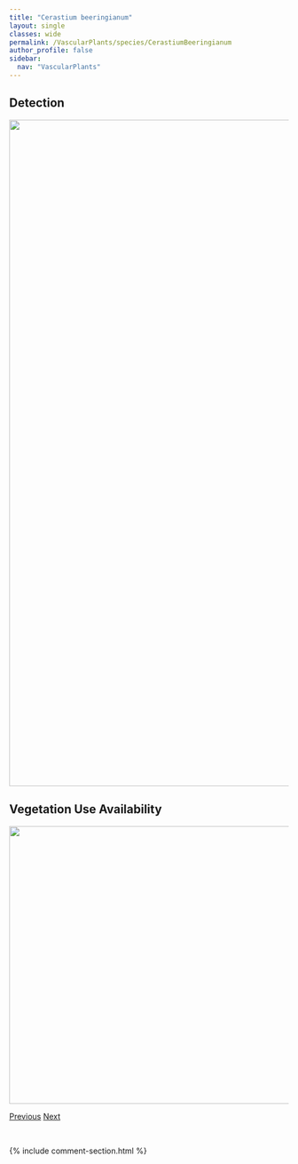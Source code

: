 ```yaml
---
title: "Cerastium beeringianum"
layout: single
classes: wide
permalink: /VascularPlants/species/CerastiumBeeringianum
author_profile: false
sidebar:
  nav: "VascularPlants"
---
```


<h2>Detection</h2>

<a href="https://drive.google.com/uc?export=view&id=1iRHDNIO_OzlRBb94JtMGmqlRUyftYjvr">
<img src="https://drive.google.com/uc?export=view&id=1iRHDNIO_OzlRBb94JtMGmqlRUyftYjvr" height = "1200" width = "800">
</a>


<h2>Vegetation Use Availability</h2>

<a href="https://drive.google.com/uc?export=view&id=1wtC80xEB3Uba7lAzZPF-kwmXa6avubq4">
<img src="https://drive.google.com/uc?export=view&id=1wtC80xEB3Uba7lAzZPF-kwmXa6avubq4" height = "500" width = "1000">
</a>


<a href="/DevelopmentWebsite/VascularPlants/species/CerastiumArvense" class="pagination--pager" title="Field Mouse Ear Chickweed">Previous</a> <a href="/DevelopmentWebsite/VascularPlants/species/CerastiumFontanum" class="pagination--pager" title="Common Mouse Ear Chickweed">Next</a>

<p>&nbsp;</p>

{% include comment-section.html %}
